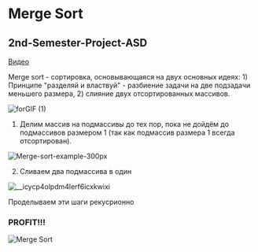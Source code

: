 # Merge Sort
## 2nd-Semester-Project-ASD
[Видео](89N3PDyZzakoH7W6n8ZrjGDDktjh8iWFG6eKRvi3kvpQ)

Merge sort - сортировка, основывающаяся на двух основных идеях: 1) Принципе "разделяй и властвуй" - разбиение задачи на две подзадачи меньшего размера, 2) слияние двух отсортированных массивов.

![forGIF (1)](https://user-images.githubusercontent.com/89994306/167442978-a6a2a1e7-2b84-41b6-8275-6230369c7cc2.gif)

1) Делим массив на подмассивы до тех пор, пока не дойдём до подмассивов размером 1 (так как подмассив размера 1 всегда отсортирован).

![Merge-sort-example-300px](https://user-images.githubusercontent.com/89994306/167467462-d43ed83a-dbc0-414f-aad3-da9d045aabfb.gif)

2) Сливаем два подмассива в один

![__icycp4olpdm4lerf6icxkwixi](https://user-images.githubusercontent.com/89994306/167467673-41bdd4b7-275f-44dd-b12c-9615c0b97a26.gif)

Проделываем эти шаги рекусрионно
### PROFIT!!!

![Merge Sort](https://user-images.githubusercontent.com/89994306/167467842-5b45eb05-7719-4ea5-a96e-a857308ad400.gif)
